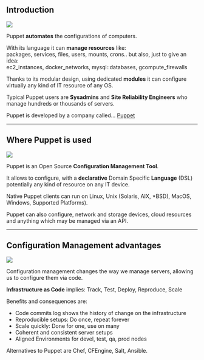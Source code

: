 ## Introduction
<img src="gfx/beginner.png" class="skill">

Puppet **automates** the configurations of computers.

With its language it can **manage resources** like:  
packages, services, files, users, mounts, crons..
but also, just to give an idea:  
ec2_instances, docker_networks, mysql::databases, gcompute_firewalls 

Thanks to its modular design, using dedicated **modules**
it can configure virtually any kind of IT resource of any OS.

Typical Puppet users are **Sysadmins** and **Site Reliability Engineers** who
manage hundreds or thousands of servers.

Puppet is developed by a company called... [Puppet](https://puppet.com/)

<asciinema-player cols="200" src="casts/puppet_facts.cast" autoplay="4"></asciinema-player>

---

## Where Puppet is used
<img src="gfx/junior.png" class="skill">

Puppet is an Open Source **Configuration Management Tool**.

It allows to configure, with a **declarative** Domain Specific **Language** (DSL)
potentially any kind of resource on any IT device.

Native Puppet clients can run on Linux, Unix (Solaris, AIX, *BSD), MacOS, Windows, Supported Platforms).

Puppet can also configure, network and storage devices,
cloud resources and anything which may be managed via an API.

---

## Configuration Management advantages
<img src="gfx/junior.png" class="skill">

Configuration management changes the way we manage servers,
allowing us to configure them via code.

**Infrastructure as Code** implies: Track, Test, Deploy, Reproduce, Scale

Benefits and consequences are:

- Code commits log shows the history of change on the infrastructure
- Reproducible setups: Do once, repeat forever
- Scale quickly: Done for one, use on many
- Coherent and consistent server setups
- Aligned Environments for devel, test, qa, prod nodes

Alternatives to Puppet are Chef, CFEngine, Salt, Ansible.
